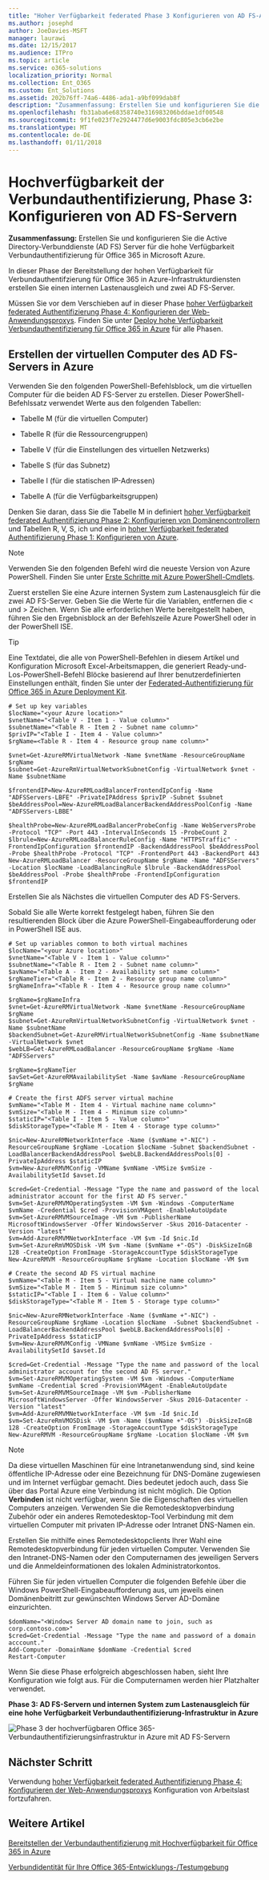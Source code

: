 ```yaml
---
title: "Hoher Verfügbarkeit federated Phase 3 Konfigurieren von AD FS-Authentifizierungsservern"
ms.author: josephd
author: JoeDavies-MSFT
manager: laurawi
ms.date: 12/15/2017
ms.audience: ITPro
ms.topic: article
ms.service: o365-solutions
localization_priority: Normal
ms.collection: Ent_O365
ms.custom: Ent_Solutions
ms.assetid: 202b76ff-74a6-4486-ada1-a9bf099dab8f
description: "Zusammenfassung: Erstellen Sie und konfigurieren Sie die Active Directory-Verbunddienste (AD FS) Server für die hohe Verfügbarkeit Verbundauthentifizierung für Office 365 in Microsoft Azure."
ms.openlocfilehash: fb31aba6e68358740e316983206bddae1df00548
ms.sourcegitcommit: 9f1fe023f7e2924477d6e9003fdc805e3cb6e2be
ms.translationtype: MT
ms.contentlocale: de-DE
ms.lasthandoff: 01/11/2018
---
```

# <a name="high-availability-federated-authentication-phase-3-configure-ad-fs-servers"></a>Hochverfügbarkeit der Verbundauthentifizierung, Phase 3: Konfigurieren von AD FS-Servern

 **Zusammenfassung:** Erstellen Sie und konfigurieren Sie die Active Directory-Verbunddienste (AD FS) Server für die hohe Verfügbarkeit Verbundauthentifizierung für Office 365 in Microsoft Azure.
  
In dieser Phase der Bereitstellung der hohen Verfügbarkeit für Verbundauthentifzierung für Office 365 in Azure-Infrastrukturdiensten erstellen Sie einen internen Lastenausgleich und zwei AD FS-Server.
  
Müssen Sie vor dem Verschieben auf in dieser Phase [hoher Verfügbarkeit federated Authentifizierung Phase 4: Konfigurieren der Web-Anwendungsproxys](high-availability-federated-authentication-phase-4-configure-web-application-pro.md). Finden Sie unter [Deploy hohe Verfügbarkeit Verbundauthentifizierung für Office 365 in Azure](deploy-high-availability-federated-authentication-for-office-365-in-azure.md) für alle Phasen.
  
## <a name="create-the-ad-fs-server-virtual-machines-in-azure"></a>Erstellen der virtuellen Computer des AD FS-Servers in Azure

Verwenden Sie den folgenden PowerShell-Befehlsblock, um die virtuellen Computer für die beiden AD FS-Server zu erstellen. Dieser PowerShell-Befehlssatz verwendet Werte aus den folgenden Tabellen:
  
- Tabelle M (für die virtuellen Computer)
    
- Tabelle R (für die Ressourcengruppen)
    
- Tabelle V (für die Einstellungen des virtuellen Netzwerks)
    
- Tabelle S (für das Subnetz)
    
- Tabelle I (für die statischen IP-Adressen)
    
- Tabelle A (für die Verfügbarkeitsgruppen)
    
Denken Sie daran, dass Sie die Tabelle M in definiert [hoher Verfügbarkeit federated Authentifizierung Phase 2: Konfigurieren von Domänencontrollern](high-availability-federated-authentication-phase-2-configure-domain-controllers.md) und Tabellen R, V, S, ich und eine in [hoher Verfügbarkeit federated Authentifizierung Phase 1: Konfigurieren von Azure](high-availability-federated-authentication-phase-1-configure-azure.md).
  
> [!NOTE]
> Verwenden Sie den folgenden Befehl wird die neueste Version von Azure PowerShell. Finden Sie unter [Erste Schritte mit Azure PowerShell-Cmdlets](https://docs.microsoft.com/en-us/powershell/azureps-cmdlets-docs/). 
  
Zuerst erstellen Sie eine Azure internen System zum Lastenausgleich für die zwei AD FS-Server. Geben Sie die Werte für die Variablen, entfernen die \< und > Zeichen. Wenn Sie alle erforderlichen Werte bereitgestellt haben, führen Sie den Ergebnisblock an der Befehlszeile Azure PowerShell oder in der PowerShell ISE.
  
> [!TIP]
> Eine Textdatei, die alle von PowerShell-Befehlen in diesem Artikel und Konfiguration Microsoft Excel-Arbeitsmappen, die generiert Ready-und-Los-PowerShell-Befehl Blöcke basierend auf Ihrer benutzerdefinierten Einstellungen enthält, finden Sie unter der [Federated-Authentifizierung für Office 365 in Azure Deployment Kit](https://gallery.technet.microsoft.com/Federated-Authentication-8a9f1664). 
  
```
# Set up key variables
$locName="<your Azure location>"
$vnetName="<Table V - Item 1 - Value column>"
$subnetName="<Table R - Item 2 - Subnet name column>"
$privIP="<Table I - Item 4 - Value column>"
$rgName=<Table R - Item 4 - Resource group name column>"

$vnet=Get-AzureRMVirtualNetwork -Name $vnetName -ResourceGroupName $rgName
$subnet=Get-AzureRmVirtualNetworkSubnetConfig -VirtualNetwork $vnet -Name $subnetName

$frontendIP=New-AzureRMLoadBalancerFrontendIpConfig -Name "ADFSServers-LBFE" -PrivateIPAddress $privIP -Subnet $subnet
$beAddressPool=New-AzureRMLoadBalancerBackendAddressPoolConfig -Name "ADFSServers-LBBE"

$healthProbe=New-AzureRMLoadBalancerProbeConfig -Name WebServersProbe -Protocol "TCP" -Port 443 -IntervalInSeconds 15 -ProbeCount 2
$lbrule=New-AzureRMLoadBalancerRuleConfig -Name "HTTPSTraffic" -FrontendIpConfiguration $frontendIP -BackendAddressPool $beAddressPool -Probe $healthProbe -Protocol "TCP" -FrontendPort 443 -BackendPort 443
New-AzureRMLoadBalancer -ResourceGroupName $rgName -Name "ADFSServers" -Location $locName -LoadBalancingRule $lbrule -BackendAddressPool $beAddressPool -Probe $healthProbe -FrontendIpConfiguration $frontendIP
```

Erstellen Sie als Nächstes die virtuellen Computer des AD FS-Servers.
  
Sobald Sie alle Werte korrekt festgelegt haben, führen Sie den resultierenden Block über die Azure PowerShell-Eingabeaufforderung oder in PowerShell ISE aus.
  
```
# Set up variables common to both virtual machines
$locName="<your Azure location>"
$vnetName="<Table V - Item 1 - Value column>"
$subnetName="<Table R - Item 2 - Subnet name column>"
$avName="<Table A - Item 2 - Availability set name column>"
$rgNameTier="<Table R - Item 2 - Resource group name column>"
$rgNameInfra="<Table R - Item 4 - Resource group name column>"

$rgName=$rgNameInfra
$vnet=Get-AzureRMVirtualNetwork -Name $vnetName -ResourceGroupName $rgName
$subnet=Get-AzureRmVirtualNetworkSubnetConfig -VirtualNetwork $vnet -Name $subnetName
$backendSubnet=Get-AzureRMVirtualNetworkSubnetConfig -Name $subnetName -VirtualNetwork $vnet
$webLB=Get-AzureRMLoadBalancer -ResourceGroupName $rgName -Name "ADFSServers"

$rgName=$rgNameTier
$avSet=Get-AzureRMAvailabilitySet -Name $avName -ResourceGroupName $rgName

# Create the first ADFS server virtual machine
$vmName="<Table M - Item 4 - Virtual machine name column>"
$vmSize="<Table M - Item 4 - Minimum size column>"
$staticIP="<Table I - Item 5 - Value column>"
$diskStorageType="<Table M - Item 4 - Storage type column>"

$nic=New-AzureRMNetworkInterface -Name ($vmName +"-NIC") -ResourceGroupName $rgName -Location $locName -Subnet $backendSubnet -LoadBalancerBackendAddressPool $webLB.BackendAddressPools[0] -PrivateIpAddress $staticIP
$vm=New-AzureRMVMConfig -VMName $vmName -VMSize $vmSize -AvailabilitySetId $avset.Id

$cred=Get-Credential -Message "Type the name and password of the local administrator account for the first AD FS server." 
$vm=Set-AzureRMVMOperatingSystem -VM $vm -Windows -ComputerName $vmName -Credential $cred -ProvisionVMAgent -EnableAutoUpdate
$vm=Set-AzureRMVMSourceImage -VM $vm -PublisherName MicrosoftWindowsServer -Offer WindowsServer -Skus 2016-Datacenter -Version "latest"
$vm=Add-AzureRMVMNetworkInterface -VM $vm -Id $nic.Id
$vm=Set-AzureRmVMOSDisk -VM $vm -Name ($vmName +"-OS") -DiskSizeInGB 128 -CreateOption FromImage -StorageAccountType $diskStorageType
New-AzureRMVM -ResourceGroupName $rgName -Location $locName -VM $vm

# Create the second AD FS virtual machine
$vmName="<Table M - Item 5 - Virtual machine name column>"
$vmSize="<Table M - Item 5 - Minimum size column>"
$staticIP="<Table I - Item 6 - Value column>"
$diskStorageType="<Table M - Item 5 - Storage type column>"

$nic=New-AzureRMNetworkInterface -Name ($vmName +"-NIC") -ResourceGroupName $rgName -Location $locName  -Subnet $backendSubnet -LoadBalancerBackendAddressPool $webLB.BackendAddressPools[0] -PrivateIpAddress $staticIP
$vm=New-AzureRMVMConfig -VMName $vmName -VMSize $vmSize -AvailabilitySetId $avset.Id

$cred=Get-Credential -Message "Type the name and password of the local administrator account for the second AD FS server." 
$vm=Set-AzureRMVMOperatingSystem -VM $vm -Windows -ComputerName $vmName -Credential $cred -ProvisionVMAgent -EnableAutoUpdate
$vm=Set-AzureRMVMSourceImage -VM $vm -PublisherName MicrosoftWindowsServer -Offer WindowsServer -Skus 2016-Datacenter -Version "latest"
$vm=Add-AzureRMVMNetworkInterface -VM $vm -Id $nic.Id
$vm=Set-AzureRmVMOSDisk -VM $vm -Name ($vmName +"-OS") -DiskSizeInGB 128 -CreateOption FromImage -StorageAccountType $diskStorageType
New-AzureRMVM -ResourceGroupName $rgName -Location $locName -VM $vm

```

> [!NOTE]
> Da diese virtuellen Maschinen für eine Intranetanwendung sind, sind keine öffentliche IP-Adresse oder eine Bezeichnung für DNS-Domäne zugewiesen und im Internet verfügbar gemacht. Dies bedeutet jedoch auch, dass Sie über das Portal Azure eine Verbindung ist nicht möglich. Die Option **Verbinden** ist nicht verfügbar, wenn Sie die Eigenschaften des virtuellen Computers anzeigen. Verwenden Sie die Remotedesktopverbindung Zubehör oder ein anderes Remotedesktop-Tool Verbindung mit dem virtuellen Computer mit privaten IP-Adresse oder Intranet DNS-Namen ein.
  
Erstellen Sie mithilfe eines Remotedesktopclients Ihrer Wahl eine Remotedesktopverbindung für jeden virtuellen Computer. Verwenden Sie den Intranet-DNS-Namen oder den Computernamen des jeweiligen Servers und die Anmeldeinformationen des lokalen Administratorkontos.
  
Führen Sie für jeden virtuellen Computer die folgenden Befehle über die Windows PowerShell-Eingabeaufforderung aus, um jeweils einen Domänenbeitritt zur gewünschten Windows Server AD-Domäne einzurichten.
  
```
$domName="<Windows Server AD domain name to join, such as corp.contoso.com>"
$cred=Get-Credential -Message "Type the name and password of a domain acccount."
Add-Computer -DomainName $domName -Credential $cred
Restart-Computer
```

Wenn Sie diese Phase erfolgreich abgeschlossen haben, sieht Ihre Konfiguration wie folgt aus. Für die Computernamen werden hier Platzhalter verwendet.
  
**Phase 3: AD FS-Servern und internen System zum Lastenausgleich für eine hohe Verfügbarkeit Verbundauthentifizierung-Infrastruktur in Azure**

![Phase 3 der hochverfügbaren Office 365-Verbundauthentifizierungsinfrastruktur in Azure mit AD FS-Servern](images/f39b2d2f-8a5b-44da-b763-e1f943fcdbc4.png)
  
## <a name="next-step"></a>Nächster Schritt

Verwendung [hoher Verfügbarkeit federated Authentifizierung Phase 4: Konfigurieren der Web-Anwendungsproxys](high-availability-federated-authentication-phase-4-configure-web-application-pro.md) Konfiguration von Arbeitslast fortzufahren.
  
## <a name="see-also"></a>Weitere Artikel

[Bereitstellen der Verbundauthentifizierung mit Hochverfügbarkeit für Office 365 in Azure](deploy-high-availability-federated-authentication-for-office-365-in-azure.md)
  
[Verbundidentität für Ihre Office 365-Entwicklungs-/Testumgebung](federated-identity-for-your-office-365-dev-test-environment.md)



